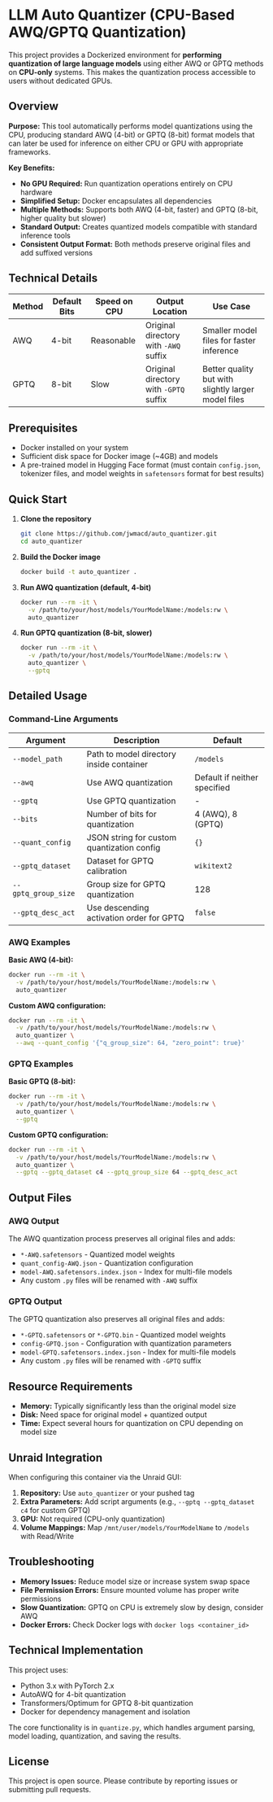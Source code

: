 # LLM Auto Quantizer (CPU-Based AWQ/GPTQ Quantization)

This project provides a Dockerized environment for **performing quantization of large language models** using either AWQ or GPTQ methods on **CPU-only** systems. This makes the quantization process accessible to users without dedicated GPUs.

## Overview

**Purpose:** This tool automatically performs model quantizations using the CPU, producing standard AWQ (4-bit) or GPTQ (8-bit) format models that can later be used for inference on either CPU or GPU with appropriate frameworks.

**Key Benefits:**
* **No GPU Required:** Run quantization operations entirely on CPU hardware
* **Simplified Setup:** Docker encapsulates all dependencies
* **Multiple Methods:** Supports both AWQ (4-bit, faster) and GPTQ (8-bit, higher quality but slower)
* **Standard Output:** Creates quantized models compatible with standard inference tools
* **Consistent Output Format:** Both methods preserve original files and add suffixed versions

## Technical Details

| Method | Default Bits | Speed on CPU | Output Location | Use Case |
|--------|-------------|--------------|-----------------|----------|
| AWQ    | 4-bit       | Reasonable   | Original directory with `-AWQ` suffix | Smaller model files for faster inference |
| GPTQ   | 8-bit       | Slow    | Original directory with `-GPTQ` suffix | Better quality but with slightly larger model files |

## Prerequisites

* Docker installed on your system
* Sufficient disk space for Docker image (~4GB) and models
* A pre-trained model in Hugging Face format (must contain `config.json`, tokenizer files, and model weights in `safetensors` format for best results)

## Quick Start

1. **Clone the repository**
   ```bash
   git clone https://github.com/jwmacd/auto_quantizer.git
   cd auto_quantizer
   ```

2. **Build the Docker image**
   ```bash
   docker build -t auto_quantizer .
   ```

3. **Run AWQ quantization (default, 4-bit)**
   ```bash
   docker run --rm -it \
     -v /path/to/your/host/models/YourModelName:/models:rw \
     auto_quantizer
   ```

4. **Run GPTQ quantization (8-bit, slower)**
   ```bash
   docker run --rm -it \
     -v /path/to/your/host/models/YourModelName:/models:rw \
     auto_quantizer \
     --gptq
   ```

## Detailed Usage

### Command-Line Arguments

| Argument | Description | Default |
|----------|-------------|---------|
| `--model_path` | Path to model directory inside container | `/models` |
| `--awq` | Use AWQ quantization | Default if neither specified |
| `--gptq` | Use GPTQ quantization | - |
| `--bits` | Number of bits for quantization | 4 (AWQ), 8 (GPTQ) |
| `--quant_config` | JSON string for custom quantization config | `{}` |
| `--gptq_dataset` | Dataset for GPTQ calibration | `wikitext2` |
| `--gptq_group_size` | Group size for GPTQ quantization | 128 |
| `--gptq_desc_act` | Use descending activation order for GPTQ | `false` |

### AWQ Examples

**Basic AWQ (4-bit):**
```bash
docker run --rm -it \
  -v /path/to/your/host/models/YourModelName:/models:rw \
  auto_quantizer
```

**Custom AWQ configuration:**
```bash
docker run --rm -it \
  -v /path/to/your/host/models/YourModelName:/models:rw \
  auto_quantizer \
  --awq --quant_config '{"q_group_size": 64, "zero_point": true}'
```

### GPTQ Examples

**Basic GPTQ (8-bit):**
```bash
docker run --rm -it \
  -v /path/to/your/host/models/YourModelName:/models:rw \
  auto_quantizer \
  --gptq
```

**Custom GPTQ configuration:**
```bash
docker run --rm -it \
  -v /path/to/your/host/models/YourModelName:/models:rw \
  auto_quantizer \
  --gptq --gptq_dataset c4 --gptq_group_size 64 --gptq_desc_act
```

## Output Files

### AWQ Output
The AWQ quantization process preserves all original files and adds:
* `*-AWQ.safetensors` - Quantized model weights
* `quant_config-AWQ.json` - Quantization configuration
* `model-AWQ.safetensors.index.json` - Index for multi-file models
* Any custom `.py` files will be renamed with `-AWQ` suffix

### GPTQ Output
The GPTQ quantization also preserves all original files and adds:
* `*-GPTQ.safetensors` or `*-GPTQ.bin` - Quantized model weights
* `config-GPTQ.json` - Configuration with quantization parameters
* `model-GPTQ.safetensors.index.json` - Index for multi-file models
* Any custom `.py` files will be renamed with `-GPTQ` suffix

## Resource Requirements

* **Memory:** Typically significantly less than the original model size
* **Disk:** Need space for original model + quantized output
* **Time:** Expect several hours for quantization on CPU depending on model size

## Unraid Integration

When configuring this container via the Unraid GUI:

1. **Repository:** Use `auto_quantizer` or your pushed tag
2. **Extra Parameters:** Add script arguments (e.g., `--gptq --gptq_dataset c4` for custom GPTQ)
3. **GPU:** Not required (CPU-only quantization)
4. **Volume Mappings:** Map `/mnt/user/models/YourModelName` to `/models` with Read/Write

## Troubleshooting

* **Memory Issues:** Reduce model size or increase system swap space
* **File Permission Errors:** Ensure mounted volume has proper write permissions
* **Slow Quantization:** GPTQ on CPU is extremely slow by design, consider AWQ
* **Docker Errors:** Check Docker logs with `docker logs <container_id>`

## Technical Implementation

This project uses:
* Python 3.x with PyTorch 2.x
* AutoAWQ for 4-bit quantization
* Transformers/Optimum for GPTQ 8-bit quantization
* Docker for dependency management and isolation

The core functionality is in `quantize.py`, which handles argument parsing, model loading, quantization, and saving the results.

## License

This project is open source. Please contribute by reporting issues or submitting pull requests.
